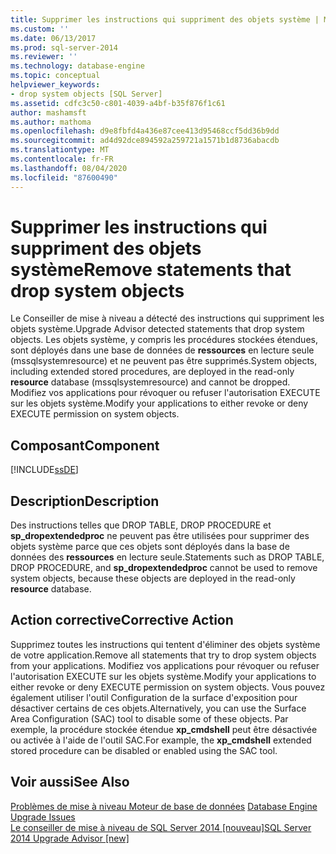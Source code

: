 ```yaml
---
title: Supprimer les instructions qui suppriment des objets système | Microsoft Docs
ms.custom: ''
ms.date: 06/13/2017
ms.prod: sql-server-2014
ms.reviewer: ''
ms.technology: database-engine
ms.topic: conceptual
helpviewer_keywords:
- drop system objects [SQL Server]
ms.assetid: cdfc3c50-c801-4039-a4bf-b35f876f1c61
author: mashamsft
ms.author: mathoma
ms.openlocfilehash: d9e8fbfd4a436e87cee413d95468ccf5dd36b9dd
ms.sourcegitcommit: ad4d92dce894592a259721a1571b1d8736abacdb
ms.translationtype: MT
ms.contentlocale: fr-FR
ms.lasthandoff: 08/04/2020
ms.locfileid: "87600490"
---
```

# <a name="remove-statements-that-drop-system-objects"></a><span data-ttu-id="71acb-102">Supprimer les instructions qui suppriment des objets système</span><span class="sxs-lookup"><span data-stu-id="71acb-102">Remove statements that drop system objects</span></span>
  <span data-ttu-id="71acb-103">Le Conseiller de mise à niveau a détecté des instructions qui suppriment les objets système.</span><span class="sxs-lookup"><span data-stu-id="71acb-103">Upgrade Advisor detected statements that drop system objects.</span></span> <span data-ttu-id="71acb-104">Les objets système, y compris les procédures stockées étendues, sont déployés dans une base de données de **ressources** en lecture seule (mssqlsystemresource) et ne peuvent pas être supprimés.</span><span class="sxs-lookup"><span data-stu-id="71acb-104">System objects, including extended stored procedures, are deployed in the read-only **resource** database (mssqlsystemresource) and cannot be dropped.</span></span> <span data-ttu-id="71acb-105">Modifiez vos applications pour révoquer ou refuser l'autorisation EXECUTE sur les objets système.</span><span class="sxs-lookup"><span data-stu-id="71acb-105">Modify your applications to either revoke or deny EXECUTE permission on system objects.</span></span>  
  
## <a name="component"></a><span data-ttu-id="71acb-106">Composant</span><span class="sxs-lookup"><span data-stu-id="71acb-106">Component</span></span>  
 [!INCLUDE[ssDE](../../includes/ssde-md.md)]  
  
## <a name="description"></a><span data-ttu-id="71acb-107">Description</span><span class="sxs-lookup"><span data-stu-id="71acb-107">Description</span></span>  
 <span data-ttu-id="71acb-108">Des instructions telles que DROP TABLE, DROP PROCEDURE et **sp_dropextendedproc** ne peuvent pas être utilisées pour supprimer des objets système parce que ces objets sont déployés dans la base de données des **ressources** en lecture seule.</span><span class="sxs-lookup"><span data-stu-id="71acb-108">Statements such as DROP TABLE, DROP PROCEDURE, and **sp_dropextendedproc** cannot be used to remove system objects, because these objects are deployed in the read-only **resource** database.</span></span>  
  
## <a name="corrective-action"></a><span data-ttu-id="71acb-109">Action corrective</span><span class="sxs-lookup"><span data-stu-id="71acb-109">Corrective Action</span></span>  
 <span data-ttu-id="71acb-110">Supprimez toutes les instructions qui tentent d'éliminer des objets système de votre application.</span><span class="sxs-lookup"><span data-stu-id="71acb-110">Remove all statements that try to drop system objects from your applications.</span></span> <span data-ttu-id="71acb-111">Modifiez vos applications pour révoquer ou refuser l'autorisation EXECUTE sur les objets système.</span><span class="sxs-lookup"><span data-stu-id="71acb-111">Modify your applications to either revoke or deny EXECUTE permission on system objects.</span></span> <span data-ttu-id="71acb-112">Vous pouvez également utiliser l'outil Configuration de la surface d'exposition pour désactiver certains de ces objets.</span><span class="sxs-lookup"><span data-stu-id="71acb-112">Alternatively, you can use the Surface Area Configuration (SAC) tool to disable some of these objects.</span></span> <span data-ttu-id="71acb-113">Par exemple, la procédure stockée étendue **xp_cmdshell** peut être désactivée ou activée à l'aide de l'outil SAC.</span><span class="sxs-lookup"><span data-stu-id="71acb-113">For example, the **xp_cmdshell** extended stored procedure can be disabled or enabled using the SAC tool.</span></span>  
  
## <a name="see-also"></a><span data-ttu-id="71acb-114">Voir aussi</span><span class="sxs-lookup"><span data-stu-id="71acb-114">See Also</span></span>  
 <span data-ttu-id="71acb-115">[Problèmes de mise à niveau Moteur de base de données](../../../2014/sql-server/install/database-engine-upgrade-issues.md) </span><span class="sxs-lookup"><span data-stu-id="71acb-115">[Database Engine Upgrade Issues](../../../2014/sql-server/install/database-engine-upgrade-issues.md) </span></span>  
 [<span data-ttu-id="71acb-116">Le conseiller de mise à niveau de SQL Server 2014 &#91;nouveau&#93;</span><span class="sxs-lookup"><span data-stu-id="71acb-116">SQL Server 2014 Upgrade Advisor &#91;new&#93;</span></span>](sql-server-2014-upgrade-advisor.md)  
  
  
